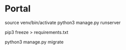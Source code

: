 # Portal

source venv/bin/activate 
python3 manage.py runserver

pip3 freeze > requirements.txt


python3 manage.py migrate